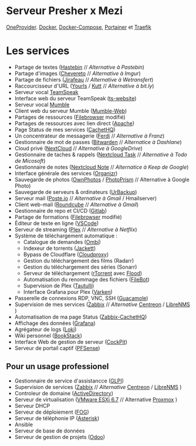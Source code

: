 # Serveur Presher x Mezi




[OneProvider](https://oneprovider.com/fr/node/1). 
[Docker](https://www.docker.com/), [Docker-Compose](https://docs.docker.com/compose/), [Portainer](https://www.portainer.io/) et [Traefik](https://traefik.io/)
  

# Les services



- Partage de textes ([Hastebin](https://hastebin.com/about.md) // *Alternative à Pastebin*)
- Partage d'images ([Chevereto](https://chevereto.com/) // *Alternative à Imgur*)
- Partage de fichiers ([Jirafeau](https://framalibre.org/content/jirafeau) // *Alternative à Wetransfert*) 
- Raccourcisseur d'URL ([Yourls](https://yourls.org/) / [Kutt](https://kutt.it/) // *Alternative à bit.ly*)
- Serveur vocal [TeamSpeak](https://www.teamspeak.com/en/)
- Interface web du serveur TeamSpeak ([ts-website](https://github.com/Wruczek/ts-website))
- Serveur vocal [Mumble](https://www.mumble.info/) 
- Client web du serveur Mumble ([Mumble-Web](https://github.com/Johni0702/mumble-web))
- Partages de ressources  ([Filebrowser](https://github.com/filebrowser/filebrowser) modifié)
- Partages de ressources avec lien direct ([Apache](https://httpd.apache.org/))
- Page Status de mes services ([CachetHQ](https://github.com/CachetHQ/Cachet))
- Un concentrateur de messagerie ([Ferdi](https://getferdi.com/) // *Alternative à Franz*)
- Gestionnaire de mot de passes ([Bitwarden](https://bitwarden.com/) // *Alternatice à Dashlane*)
- Cloud privé ([NextCloud](https://nextcloud.com/) // *Alternative à GoogleDrive*)
- Gestionnaire de taches & rappels ([Nextcloud Task](https://nextcloud.com/) // *Alternative à Todo de Micosoft*)
- Gestionnaire de notes ([Nextcloud Note](https://nextcloud.com/) // *Alternatice à Keep de Google*)
- Interface générale des services ([Organizr](https://organizr.app/))
- Sauvegarde de photos ([OwnPhotos](https://github.com/hooram/ownphotos) / [PhotoPrism](https://photoprism.app/) // Alternative à Google Photo)
- Sauvegarde de serveurs & ordinateurs ([UrBackup](https://www.urbackup.org/))
- Serveur mail ([Poste.io](poste.io) // *Alternative à Gmail* / Hmailserver)
- Client web-mail ([Roundcube](https://roundcube.net/) // *Alternative à Gmail*)
- Gestionnaire de repo et CI/CD ([Gitlab](https://about.gitlab.com/))
- Partage de formations ([Filebrowser](https://github.com/filebrowser/filebrowser) modifié)
- Éditeur de texte en ligne ([VSCode](https://hub.docker.com/r/codercom/code-server))
- Serveur de streaming ([Plex](https://www.plex.tv/fr/) // *Alternative à Netflix*)
- Système de téléchargement automatique :
	- Catalogue de demandes ([Ombi](https://ombi.io/))
	- Indexeur de torrents ([Jackett](https://github.com/Jackett/Jackett))
	- Bypass de Cloudflare ([Cloudproxy](https://github.com/RyuzakiH/CloudflareSolverRe))
	- Gestion du téléchargement des films (Radarr)
	- Gestion du téléchargement des séries (Sonarr)
	- Serveur de téléchargement ([rTorrent](https://github.com/rakshasa/rtorrent) avec [Flood](https://github.com/Flood-UI/flood))
	- Automatisation du renommage des fichiers ([FileBot](https://www.filebot.net/))
	- Supervision de Plex ([Tautulli](https://tautulli.com/))
	- Interface Grafana pour Plex ([Varken](https://github.com/Boerderij/Varken))
- Passerelle de connexions RDP, VNC, SSH ([Guacamole](https://guacamole.apache.org/))
- Supervision de mes services ([Zabbix](https://www.zabbix.com/) // *Alternative* [Centreon](https://centreon.com/) / [LibreNMS](https://librenms.org/) )
- Automatisation de ma page Status ([Zabbix-CachetHQ](https://github.com/qk4l/zabbix-cachet))
- Affichage des données ([Grafana](https://grafana.com/))
- Agrégateur de logs ([Loki](https://grafana.com/oss/loki/))
- Wiki personnel ([BookStack](https://www.bookstackapp.com/))
- Interface Web de gestion de serveur ([CockPit](https://cockpit-project.org/running)) 
- Serveur de portail captif ([PFSense](https://www.pfsense.org/))



## Pour un usage professionel
- Gestionnaire de service d'assistancce ([GLPI](https://glpi-project.org/fr/))
- Supervision de services ([Zabbix](https://www.zabbix.com/) // *Alternative* [Centreon](https://centreon.com/) / [LibreNMS](https://librenms.org/) )
- Controleur de domaine ([ActiveDirectory](https://docs.microsoft.com/fr-fr/windows-server/identity/ad-ds/active-directory-domain-services))
- Serveur de virtualisation ([VMware ESXi 6.7](https://www.vmware.com/fr/products/esxi-and-esx.html) // Alternative [Proxmox](https://www.proxmox.com/en/) )
- Serveur DHCP 
- Serveur de déploiement ([FOG](https://fogproject.org/))
- Serveur de téléphonie IP ([Asterisk](https://www.asterisk.org/))
- Ansible
- Serveur de base de données
- Serveur de gestion de projets ([Odoo](https://www.odoo.com/fr_FR/))

